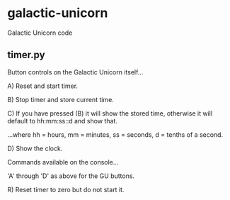# galactic-unicorn
Galactic Unicorn code

## timer.py
Button controls on the Galactic Unicorn itself...

A) Reset and start timer.

B) Stop timer and store current time.

C) If you have pressed (B) it will show the stored time, otherwise it will default to hh:mm:ss::d and show that.

...where hh = hours, mm = minutes, ss = seconds, d = tenths of a second.

D) Show the clock.

Commands available on the console...

'A' through 'D' as above for the GU buttons.

R) Reset timer to zero but do not start it.
